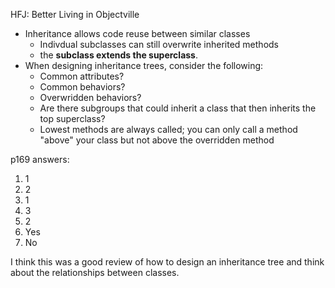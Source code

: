 HFJ: Better Living in Objectville

- Inheritance allows code reuse between similar classes
	- Indivdual subclasses can still overwrite inherited methods
	- the **subclass extends the superclass**.
- When designing inheritance trees, consider the following:
	- Common attributes?
	- Common behaviors?
	- Overwridden behaviors?
	- Are there subgroups that could inherit a class that then inherits the top superclass?
	- Lowest methods are always called; you can only call a method "above" your class but not above the overridden method

p169 answers:
1. 1
2. 2
3. 1
4. 3
5. 2
6. Yes
7. No

I think this was a good review of how to design an inheritance tree and think about the relationships between classes.